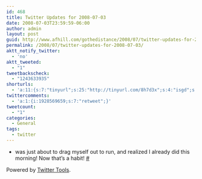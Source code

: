 ```yaml
---
id: 468
title: Twitter Updates for 2008-07-03
date: 2008-07-03T23:59:59-06:00
author: admin
layout: post
guid: http://www.afhill.com/gothedistance/2008/07/twitter-updates-for-2008-07-03/
permalink: /2008/07/twitter-updates-for-2008-07-03/
aktt_notify_twitter:
  - 'no'
aktt_tweeted:
  - "1"
tweetbackscheck:
  - "1243633935"
shorturls:
  - 'a:11:{s:7:"tinyurl";s:25:"http://tinyurl.com/8h7d3x";s:4:"isgd";s:17:"http://is.gd/ffsA";s:5:"bitly";s:18:"http://bit.ly/FbzJ";s:5:"snipr";s:22:"http://snipr.com/9rold";s:5:"snurl";s:22:"http://snurl.com/9rold";s:7:"snipurl";s:24:"http://snipurl.com/9rold";s:5:"adjix";s:207:"(10 Jan 2008 temporary restriction: API requires valid partnerID or partnerEmail key in request. Contact us if this affects you.) Invalid Adjix request. API documentation @ http://web.adjix.com/AdjixAPI.html";s:4:"advu";s:203:"(10 Jan 2008 temporary restriction: API requires valid partnerID or partnerEmail key in request. Contact us if this affects you.) Invalid Adjix request. API documentation @ http://web.ad.vu/AdjixAPI.html";s:4:"zima";s:19:"http://zi.ma/bcbb7f";s:4:"trim";s:17:"http://tr.im/4461";s:9:"permalink";s:75:"http://www.afhill.com/gothedistance/2008/07/twitter-updates-for-2008-07-03/";}'
twittercomments:
  - 'a:1:{i:1928569659;s:7:"retweet";}'
tweetcount:
  - "1"
categories:
  - General
tags:
  - twitter
---
```

<ul class="aktt_tweet_digest">
  <li>
    was just about to drag myself out to run, and realized I already did this morning! Now that&#8217;s a habit! <a href="http://twitter.com/afhill262/statuses/848943471">#</a>
  </li>
</ul>

<p class="aktt_credit">
  Powered by <a href="http://alexking.org/projects/wordpress">Twitter Tools</a>.
</p>